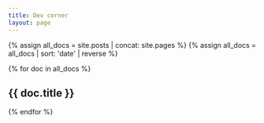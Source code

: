 ```yaml
---
title: Dev corner
layout: page
---
```


{% assign all_docs = site.posts | concat: site.pages %}
{% assign all_docs = all_docs | sort: 'date' | reverse %}

{% for doc in all_docs %}
  <h2>{{ doc.title }}</h2>
{% endfor %}
